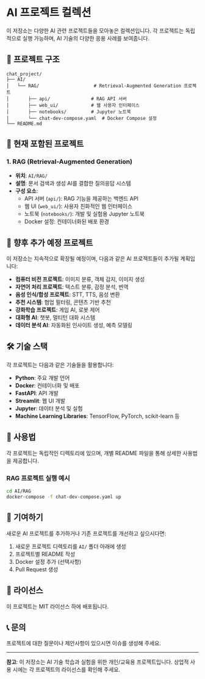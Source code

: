 # AI 프로젝트 컬렉션

이 저장소는 다양한 AI 관련 프로젝트들을 모아놓은 컬렉션입니다. 각 프로젝트는 독립적으로 실행 가능하며, AI 기술의 다양한 응용 사례를 보여줍니다.

## 📁 프로젝트 구조

```
chat_project/
├── AI/
│   └── RAG/                    # Retrieval-Augmented Generation 프로젝트
│       ├── api/               # RAG API 서버
│       ├── web_ui/            # 웹 사용자 인터페이스
│       ├── notebooks/         # Jupyter 노트북
│       └── chat-dev-compose.yaml  # Docker Compose 설정
└── README.md
```

## 🚀 현재 포함된 프로젝트

### 1. RAG (Retrieval-Augmented Generation)
- **위치**: `AI/RAG/`
- **설명**: 문서 검색과 생성 AI를 결합한 질의응답 시스템
- **구성 요소**:
  - API 서버 (`api/`): RAG 기능을 제공하는 백엔드 API
  - 웹 UI (`web_ui/`): 사용자 친화적인 웹 인터페이스
  - 노트북 (`notebooks/`): 개발 및 실험용 Jupyter 노트북
  - Docker 설정: 컨테이너화된 배포 환경

## 🔮 향후 추가 예정 프로젝트

이 저장소는 지속적으로 확장될 예정이며, 다음과 같은 AI 프로젝트들이 추가될 계획입니다:

- **컴퓨터 비전 프로젝트**: 이미지 분류, 객체 감지, 이미지 생성
- **자연어 처리 프로젝트**: 텍스트 분류, 감정 분석, 번역
- **음성 인식/합성 프로젝트**: STT, TTS, 음성 변환
- **추천 시스템**: 협업 필터링, 콘텐츠 기반 추천
- **강화학습 프로젝트**: 게임 AI, 로봇 제어
- **대화형 AI**: 챗봇, 멀티턴 대화 시스템
- **데이터 분석 AI**: 자동화된 인사이트 생성, 예측 모델링

## 🛠️ 기술 스택

각 프로젝트는 다음과 같은 기술들을 활용합니다:

- **Python**: 주요 개발 언어
- **Docker**: 컨테이너화 및 배포
- **FastAPI**: API 개발
- **Streamlit**: 웹 UI 개발
- **Jupyter**: 데이터 분석 및 실험
- **Machine Learning Libraries**: TensorFlow, PyTorch, scikit-learn 등

## 📖 사용법

각 프로젝트는 독립적인 디렉토리에 있으며, 개별 README 파일을 통해 상세한 사용법을 제공합니다.

### RAG 프로젝트 실행 예시

```bash
cd AI/RAG
docker-compose -f chat-dev-compose.yaml up
```

## 🤝 기여하기

새로운 AI 프로젝트를 추가하거나 기존 프로젝트를 개선하고 싶으시다면:

1. 새로운 프로젝트 디렉토리를 `AI/` 폴더 아래에 생성
2. 프로젝트별 README 작성
3. Docker 설정 추가 (선택사항)
4. Pull Request 생성

## 📝 라이선스

이 프로젝트는 MIT 라이선스 하에 배포됩니다.

## 📞 문의

프로젝트에 대한 질문이나 제안사항이 있으시면 이슈를 생성해 주세요.

---

**참고**: 이 저장소는 AI 기술 학습과 실험을 위한 개인/교육용 프로젝트입니다. 상업적 사용 시에는 각 프로젝트의 라이선스를 확인해 주세요.
